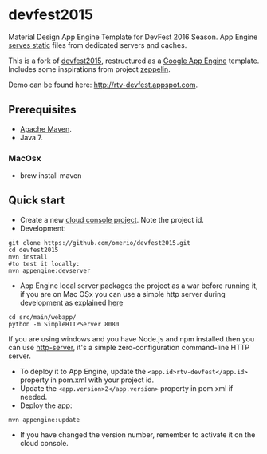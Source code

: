 # devfest2015
Material Design App Engine Template for DevFest 2016 Season. App Engine [serves static](https://cloud.google.com/appengine/docs/java/config/appconfig?hl=en#Java_appengine_web_xml_Static_files_and_resource_files) files from dedicated servers and caches.

This is a fork of [devfest2015](https://github.com/ajmikzer/devfest2015), restructured as a [Google App Engine](https://cloud.google.com/appengine/) template. Includes some inspirations from project [zeppelin](https://github.com/gdg-x/zeppelin).

Demo can be found here: http://rtv-devfest.appspot.com.

## Prerequisites
* [Apache Maven](https://maven.apache.org/download.cgi).
* Java 7.

### MacOsx
* brew install maven

## Quick start
* Create a new [cloud console project](https://console.developers.google.com/project). Note the project id.
* Development:
```
git clone https://github.com/omerio/devfest2015.git
cd devfest2015
mvn install
#to test it locally:
mvn appengine:devserver
```
* App Engine local server packages the project as a war before running it, if you are on Mac OSx you can use a simple http server during development as explained [here](http://www.andyjamesdavies.com/blog/javascript/simple-http-server-on-mac-os-x-in-seconds)
```
cd src/main/webapp/
python -m SimpleHTTPServer 8080
```
If you are using windows and you have Node.js and npm installed then you can use [http-server](https://www.npmjs.com/package/http-server), it's a simple zero-configuration command-line HTTP server.

* To deploy it to App Engine, update the `<app.id>rtv-devfest</app.id>` property in pom.xml with your project id.
* Update the `<app.version>2</app.version>` property in pom.xml if needed.
* Deploy the app:
```
mvn appengine:update
```
* If you have changed the version number, remember to activate it on the cloud console.
